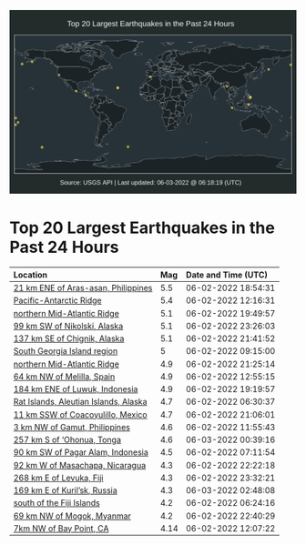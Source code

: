 ![Map](./map.png)

# Top 20 Largest Earthquakes in the Past 24 Hours

| Location | Mag | Date and Time (UTC) |
|:---|:---|:---|
| [21 km ENE of Aras-asan, Philippines](https://earthquake.usgs.gov/earthquakes/eventpage/us7000hefw) | 5.5 | 06-02-2022 18:54:31 |
| [Pacific-Antarctic Ridge](https://earthquake.usgs.gov/earthquakes/eventpage/us7000hebv) | 5.4 | 06-02-2022 12:16:31 |
| [northern Mid-Atlantic Ridge](https://earthquake.usgs.gov/earthquakes/eventpage/us7000hegl) | 5.1 | 06-02-2022 19:49:57 |
| [99 km SW of Nikolski, Alaska](https://earthquake.usgs.gov/earthquakes/eventpage/us7000heii) | 5.1 | 06-02-2022 23:26:03 |
| [137 km SE of Chignik, Alaska](https://earthquake.usgs.gov/earthquakes/eventpage/ak02271dz3na) | 5.1 | 06-02-2022 21:41:52 |
| [South Georgia Island region](https://earthquake.usgs.gov/earthquakes/eventpage/us7000hean) | 5 | 06-02-2022 09:15:00 |
| [northern Mid-Atlantic Ridge](https://earthquake.usgs.gov/earthquakes/eventpage/us7000hehq) | 4.9 | 06-02-2022 21:25:14 |
| [64 km NW of Melilla, Spain](https://earthquake.usgs.gov/earthquakes/eventpage/us7000hec0) | 4.9 | 06-02-2022 12:55:15 |
| [184 km ENE of Luwuk, Indonesia](https://earthquake.usgs.gov/earthquakes/eventpage/us7000heg7) | 4.9 | 06-02-2022 19:19:57 |
| [Rat Islands, Aleutian Islands, Alaska](https://earthquake.usgs.gov/earthquakes/eventpage/us7000he9g) | 4.7 | 06-02-2022 06:30:37 |
| [11 km SSW of Coacoyulillo, Mexico](https://earthquake.usgs.gov/earthquakes/eventpage/us7000hehd) | 4.7 | 06-02-2022 21:06:01 |
| [3 km NW of Gamut, Philippines](https://earthquake.usgs.gov/earthquakes/eventpage/us7000hebj) | 4.6 | 06-02-2022 11:55:43 |
| [257 km S of ‘Ohonua, Tonga](https://earthquake.usgs.gov/earthquakes/eventpage/us7000hej3) | 4.6 | 06-03-2022 00:39:16 |
| [90 km SW of Pagar Alam, Indonesia](https://earthquake.usgs.gov/earthquakes/eventpage/us7000he9z) | 4.5 | 06-02-2022 07:11:54 |
| [92 km W of Masachapa, Nicaragua](https://earthquake.usgs.gov/earthquakes/eventpage/us7000hei1) | 4.3 | 06-02-2022 22:22:18 |
| [268 km E of Levuka, Fiji](https://earthquake.usgs.gov/earthquakes/eventpage/us7000heik) | 4.3 | 06-02-2022 23:32:21 |
| [169 km E of Kuril’sk, Russia](https://earthquake.usgs.gov/earthquakes/eventpage/us7000heje) | 4.3 | 06-03-2022 02:48:08 |
| [south of the Fiji Islands](https://earthquake.usgs.gov/earthquakes/eventpage/us7000he9j) | 4.2 | 06-02-2022 06:24:16 |
| [69 km NW of Mogok, Myanmar](https://earthquake.usgs.gov/earthquakes/eventpage/us7000hei4) | 4.2 | 06-02-2022 22:40:29 |
| [7km NW of Bay Point, CA](https://earthquake.usgs.gov/earthquakes/eventpage/nc73740051) | 4.14 | 06-02-2022 12:07:22 |
